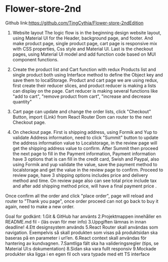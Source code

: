 # Flower-store-2nd
Github link:https://github.com/TingCythia/Flower-store-2ndEdition

1. Website layout 
The logic flow is in the beginning design website layout, using Material UI for the Header, background page, and footer. 
And make product page, single product page, cart page is responsive mix with CSS properties, Css style and Material UI.
Last is the checkout pages, using Material UI model and add function code based on MUI component functions. 

2. Create the product list and Cart function with redux
Products list and single product both using Interface method to define the Object key and save them to localStorage. 
Product and cart page we are using redux, first create their reducer slices, and product reducer is making a lists can display on the page. Cart reducer is making several functions like "add to cart", "remove product from cart", "increase and decrease quantity"

3. Cart page can update and change the order lists, click "Checkout" Button, import {Link} from React Router Dom can router to the next Checkout page. 

4. On checkout page. 
First is shipping address, using Formik and Yup to validate Address information, need to click "Summit" button to update the address information value to Localstorage, in the review page will get the shipping address value to confirm. After Summit then proceed the next page to fill in the Payment information, Payment information have 3 options that is can fill in the credit card, Swish and Paypal, also using Formik and yup validate the value, save the payment method to localstorage and get the value in the review page to confirm. Proceed to review page, have 3 shipping options includes price and delivery method and time. On review page also can see total price include tax and after add shipping method price, will have a final payment price . 

Once confirm all the order and click "place order", page will reload and router to "Thank you page", once order proceed can not go back to buy it again, need to make a new order. 

Goal for godkänt:
1.Git & GitHub har använts
2.Projektmappen innehåller en README.md fil - (läs ovan för mer info)
3.Uppgiften lämnas in innan deadline!
4.Ett designsystem används
5.React Router skall användas som navigation. Exempelvis så skall produkten som visas på produktsidan ska baseras på en parameter i url’en.
6.React context skall användas för hantering av kundvagnen.
7.Samtliga fält ska ha valideringsregler (tips, se Material UI:s dokumentation)
8.Sidan ska vara fullt responsiv
9.Mockade produkter ska ligga i en egen fil och vara typade med ett TS interface

 
